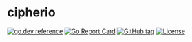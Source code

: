 # cipherio

[![go.dev reference](https://img.shields.io/badge/go.dev-reference-007d9c)](https://pkg.go.dev/github.com/connesc/cipherio)
[![Go Report Card](https://goreportcard.com/badge/github.com/connesc/cipherio)](https://goreportcard.com/report/github.com/connesc/cipherio)
[![GitHub tag](https://img.shields.io/github/v/tag/connesc/cipherio?sort=semver)](https://github.com/connesc/cipherio/tags)
[![License](https://img.shields.io/github/license/connesc/cipherio)](LICENSE)
